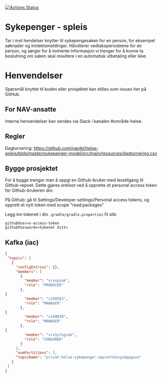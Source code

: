 [![Actions Status](https://github.com/navikt/helse-spleis/workflows/Bygg%20og%20deploy/badge.svg)](https://github.com/navikt/helse-spleis/actions)

# Sykepenger - spleis

Tar i mot hendelser knytter til sykepengesaken for en person, for eksempel søknader og inntektsmeldinger.
Håndterer vedtaksperiodeene for en person, og sørger for å innhente informasjon vi trenger for å kunne ta beslutning om 
saken skal resultere i en automatisk utbetaling eller ikke.

# Henvendelser

Spørsmål knyttet til koden eller prosjektet kan stilles som issues her på GitHub.

## For NAV-ansatte

Interne henvendelser kan sendes via Slack i kanalen #område-helse.

## Regler
Dagturnering: https://github.com/navikt/helse-spleis/blob/master/sykepenger-model/src/main/resources/dagturnering.csv

## Bygge prosjektet
For å bygge trenger man å oppgi en Github-bruker med lesetilgang til Github-repoet.
Dette gjøres enklest ved å opprette et personal access token for Github-brukeren din: 

På Github: gå til Settings/Developer settings/Personal access tokens,
og opprett et nytt token med scope "read:packages"

Legg inn tokenet i din `.gradle/gradle.properties` fil slik:

```
githubUser=x-access-token
githubPassword=<tokenet ditt>
```

## Kafka (iac)

```json
{
 "topics": [
   {
     "configEntries": {},
     "members": [
       {
         "member": "srvspsak",
         "role": "PRODUCER"
       },
{
         "member": "s150563",
         "role": "MANAGER"
       },
{
         "member": "s149030",
         "role": "MANAGER"
       },
{
         "member": "srvSyfogsak",
         "role": "CONSUMER"
       }
     ],
     "numPartitions": 3,
     "topicName": "privat-helse-sykepenger-opprettGosysOppgave"
   }
 ]
}
```

